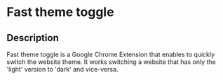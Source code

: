 # Fast theme toggle
## Description
Fast theme toggle is a Google Chrome Extension that enables to quickly switch the website theme. It works switching a website that has only the 'light' version to 'dark' and vice-versa.
